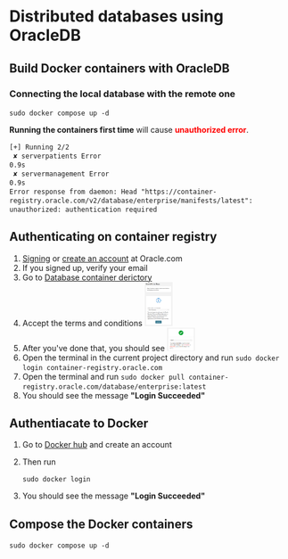# Distributed databases using OracleDB

## Build Docker containers with OracleDB

### Connecting the local database with the remote one

```shell
sudo docker compose up -d
```

__Running the containers first time__ will cause <span style="color:red">__unauthorized error__</span>.

```shell
[+] Running 2/2
 ✘ serverpatients Error                                                    0.9s 
 ✘ servermanagement Error                                                  0.9s 
Error response from daemon: Head "https://container-registry.oracle.com/v2/database/enterprise/manifests/latest": unauthorized: authentication required
```

## Authenticating on container registry

1. [Signing](<https://login.oracle.com/mysso/signon.jsp>) or [create an account](https://profile.oracle.com/myprofile/account/create-account.jspx) at Oracle.com
2. If you signed up, verify your email
3. Go to [Database container derictory](https://container-registry.oracle.com/ords/f?p=113:4:117527266471116:::4:P4_REPOSITORY,AI_REPOSITORY,AI_REPOSITORY_NAME,P4_REPOSITORY_NAME,P4_EULA_ID,P4_BUSINESS_AREA_ID:9,9,Oracle%20Database%20Enterprise%20Edition,Oracle%20Database%20Enterprise%20Edition,1,0&cs=3iLUcCqamva-NxYGXjAd6IcmXka5TcQLIMPUr42OXZHaqLZz8CQewG-aAmnJtkDO6bKltfDPLr3zqnsTaNEdG4g)
4. Accept the terms and conditions
  [<img src="./assets/image.png" width="50"/>](./assets/image.png)
1. After you've done that, you should see
  [<img src="./assets/image-1.png" width="50"/>](./assets/image-1.png)
1. Open the terminal in the current project directory and run ```sudo docker login container-registry.oracle.com```
2. Open the terminal and run ```sudo docker pull container-registry.oracle.com/database/enterprise:latest```
3. You should see the message __"Login Succeeded"__

## Authentiacate to Docker

1. Go to [Docker hub](https://hub.docker.com/signup) and create an account
2. Then run

    ```shell
    sudo docker login
    ```

3. You should see the message __"Login Succeeded"__

## Compose the Docker containers

```shell
sudo docker compose up -d
```
